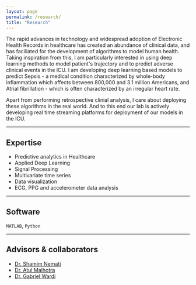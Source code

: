 ```yaml
---
layout: page
permalink: /research/
title: "Research"
---
```


The rapid advances in technology and widespread adoption of Electronic Health Records in healthcare has created an abundance of clinical data, and has faciliated for the development of algorithms to model human health. Taking inspiration from this, I am particularly interested in using deep learning methods to model patient's trajectory and to predict adverse clinical events in the ICU. I am developing deep learning based models to predict Sepsis - a medical condition characterized by whole-body inflammation which affects between 800,000 and 3.1 million Americans, and Atrial fibrillation - which is often characterized by an irregular heart rate. 

Apart from performing retrospective clinial analysis, I care about deploying these algorithms in the real world. And to this end our lab is actively developing real time streaming platforms for deployment of our models in the ICU.

---
## Expertise

+ Predictive analytics in Healthcare 
+ Applied Deep Learning
+ Signal Processing
+ Multivariate time series 
+ Data visualization
+ ECG, PPG and accelerometer data analysis

---
## Software 

`MATLAB`, `Python`

---
## Advisors & collaborators

+ [Dr. Shamim Nemati](http://nematilab.info/people/shamim/index.html)
+ [Dr. Atul Malhotra](https://profiles.ucsd.edu/atul.malhotra)
+ [Dr. Gabriel Wardi](https://profiles.ucsd.edu/gabriel.wardi)
